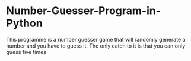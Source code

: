 # Number-Guesser-Program-in-Python
This programme is a number guesser game that will randomly generate a number and you have to guess it. The only catch to it is that you can only guess five times
